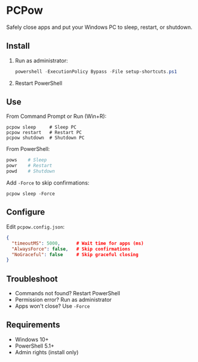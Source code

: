 # PCPow

Safely close apps and put your Windows PC to sleep, restart, or shutdown.

## Install

1. Run as administrator:
   ```powershell
   powershell -ExecutionPolicy Bypass -File setup-shortcuts.ps1
   ```
2. Restart PowerShell

## Use

From Command Prompt or Run (Win+R):
```
pcpow sleep     # Sleep PC
pcpow restart   # Restart PC
pcpow shutdown  # Shutdown PC
```

From PowerShell:
```powershell
pows    # Sleep
powr    # Restart
powd    # Shutdown
```

Add `-Force` to skip confirmations:
```
pcpow sleep -Force
```

## Configure

Edit `pcpow.config.json`:
```json
{
  "timeoutMS": 5000,      # Wait time for apps (ms)
  "AlwaysForce": false,   # Skip confirmations
  "NoGraceful": false     # Skip graceful closing
}
```

## Troubleshoot

- Commands not found? Restart PowerShell
- Permission error? Run as administrator
- Apps won't close? Use `-Force`

## Requirements

- Windows 10+
- PowerShell 5.1+
- Admin rights (install only) 
